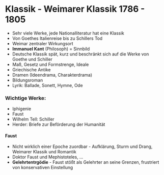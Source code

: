 # Klassik - Weimarer Klassik 1786 - 1805
-   Sehr viele Werke, jede Nationalliteratur hat eine Klassik
-  Von Goethes Italienreise bis zu Schillers Tod
-   Weimar zentraler Wirkungsort
-   __Immanuel Kant__ (Philosoph) = Sinnbild
-   Deutsche Klassik spät, kurz und beschränkt sich auf die Werke von Goethe und Schiller
-   Maß, Gesetz und Formstrenge, Ideale
-   Griechische Antike
-   Dramen (Ideendrama, Charakterdrama)
-   Bildungsroman
-   Lyrik: Ballade, Sonett, Hymne, Ode

### Wichtige Werke:
-   Iphigenie
-   Faust
-   Wilhelm Tell: Schiller
-   Herder: Briefe zur Beförderung der Humanität

#### Faust
-   Nicht wirklich einer Epoche zuordbar - Aufklärung, Sturm und Drang, Weimarer Klassik und Romantik
-   Doktor Faust und Mephistoteles, …
-   __Gelehrtentrgödie__ - Faust stößt als Gelehrter an seine Grenzen, frustriert von konservativen Einstellung